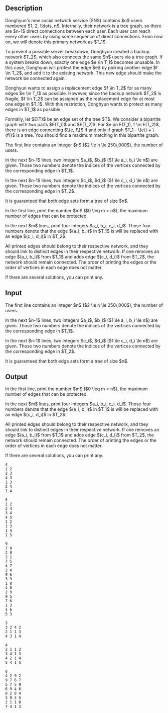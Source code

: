 ## Description

<div><p>Donghyun's new social network service (SNS) contains $n$ users numbered $1, 2, \ldots, n$. Internally, their network is a <span class="tex-font-style-it">tree graph</span>, so there are $n-1$ direct connections between each user. Each user can reach every other users by using some sequence of direct connections. From now on, we will denote this primary network as $T_1$.</p><p>To prevent a possible server breakdown, Donghyun created a backup network $T_2$, which also connects the same $n$ users via a tree graph. If a system breaks down, exactly one edge $e \in T_1$ becomes unusable. In this case, Donghyun will protect the edge $e$ by picking another edge $f \in T_2$, and add it to the existing network. This new edge should make the network be connected again. </p><p>Donghyun wants to assign a replacement edge $f \in T_2$ for as many edges $e \in T_1$ as possible. However, since the backup network $T_2$ is fragile, $f \in T_2$ can be assigned as the replacement edge for at most one edge in $T_1$. With this restriction, Donghyun wants to protect as many edges in $T_1$ as possible.</p><p>Formally, let $E(T)$ be an edge set of the tree $T$. We consider a bipartite graph with two parts $E(T_1)$ and $E(T_2)$. For $e \in E(T_1), f \in E(T_2)$, there is an edge connecting $\{e, f\}$ if and only if graph $T_1 - \{e\} + \{f\}$ is a tree. You should find a maximum matching in this bipartite graph.</p></div><div class="input-specification"><p>The first line contains an integer $n$ ($2 \le n \le 250\,000$), the number of users. </p><p>In the next $n-1$ lines, two integers $a_i$, $b_i$ ($1 \le a_i, b_i \le n$) are given. Those two numbers denote the indices of the vertices connected by the corresponding edge in $T_1$.</p><p>In the next $n-1$ lines, two integers $c_i$, $d_i$ ($1 \le c_i, d_i \le n$) are given. Those two numbers denote the indices of the vertices connected by the corresponding edge in $T_2$. </p><p>It is guaranteed that both edge sets form a tree of size $n$.</p></div><div class="output-specification"><p>In the first line, print the number $m$ ($0 \leq m &lt; n$), the maximum number of edges that can be protected.</p><p>In the next $m$ lines, print four integers $a_i, b_i, c_i, d_i$. Those four numbers denote that the edge $(a_i, b_i)$ in $T_1$ is will be replaced with an edge $(c_i, d_i)$ in $T_2$.</p><p>All printed edges should belong to their respective network, and they should link to distinct edges in their respective network. If one removes an edge $(a_i, b_i)$ from $T_1$ and adds edge $(c_i, d_i)$ from $T_2$, the network should remain connected. The order of printing the edges or the order of vertices in each edge does not matter.</p><p>If there are several solutions, you can print any.</p></div>

## Input

<p>The first line contains an integer $n$ ($2 \le n \le 250\,000$), the number of users. </p><p>In the next $n-1$ lines, two integers $a_i$, $b_i$ ($1 \le a_i, b_i \le n$) are given. Those two numbers denote the indices of the vertices connected by the corresponding edge in $T_1$.</p><p>In the next $n-1$ lines, two integers $c_i$, $d_i$ ($1 \le c_i, d_i \le n$) are given. Those two numbers denote the indices of the vertices connected by the corresponding edge in $T_2$. </p><p>It is guaranteed that both edge sets form a tree of size $n$.</p>

## Output

<p>In the first line, print the number $m$ ($0 \leq m &lt; n$), the maximum number of edges that can be protected.</p><p>In the next $m$ lines, print four integers $a_i, b_i, c_i, d_i$. Those four numbers denote that the edge $(a_i, b_i)$ in $T_1$ is will be replaced with an edge $(c_i, d_i)$ in $T_2$.</p><p>All printed edges should belong to their respective network, and they should link to distinct edges in their respective network. If one removes an edge $(a_i, b_i)$ from $T_1$ and adds edge $(c_i, d_i)$ from $T_2$, the network should remain connected. The order of printing the edges or the order of vertices in each edge does not matter.</p><p>If there are several solutions, you can print any.</p>





```input1
4
1 2
2 3
4 3
1 3
2 4
1 4
```




```input2
5
1 2
2 4
3 4
4 5
1 2
1 3
1 4
1 5
```




```input3
9
7 9
2 8
2 1
7 5
4 7
2 4
9 6
3 9
1 8
4 8
2 9
9 5
7 6
1 3
4 6
5 3
```




```output1
3
3 2 4 2
2 1 1 3
4 3 1 4
```




```output2
4
2 1 1 2
3 4 1 3
4 2 1 4
5 4 1 5
```




```output3
8
4 2 9 2
9 7 6 7
5 7 5 9
6 9 4 6
8 2 8 4
3 9 3 5
2 1 1 8
7 4 1 3
```


